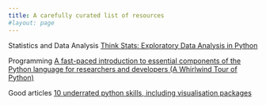 ```yaml
---
title: A carefully curated list of resources
#layout: page
---
```


Statistics and Data Analysis
[Think Stats: Exploratory Data Analysis in Python](greenteapress.com/thinkstats2/html/index.html)

Programming
[A fast-paced introduction to essential components of the Python language for researchers and developers (A Whirlwind Tour of Python)](https://nbviewer.jupyter.org/github/jakevdp/WhirlwindTourOfPython/blob/master/Index.ipynb?fbclid=IwAR2qE3l63p2WVnmyRygegCyRoOwgbs6wzL-cSoyAab5qezvGBoOjd_dTR6w)

Good articles
[10 underrated python skills, including visualisation packages](https://towardsdatascience.com/10-underrated-python-skills-dfdff5741fdf)



